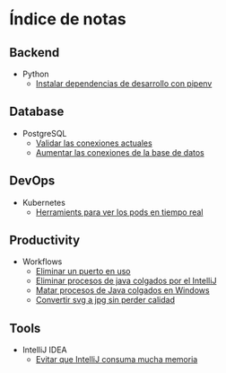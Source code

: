 # Índice de notas

## Backend
- Python
  - [Instalar dependencias de desarrollo con pipenv](backend/python.md#instalar-dependencias-de-desarrollo-con-pipenv)

## Database
- PostgreSQL
  - [Validar las conexiones actuales](database/postgresql.md#validar-las-conexiones-actuales)
  - [Aumentar las conexiones de la base de datos](database/postgresql.md#aumentar-las-conexiones-de-la-base-de-datos)

## DevOps
- Kubernetes
  - [Herramients para ver los pods en tiempo real](devops/kubernetes.md#herramients-para-ver-los-pods-en-tiempo-real)

## Productivity
- Workflows
  - [Eliminar un puerto en uso](productivity/workflows.md#eliminar-un-puerto-en-uso)
  - [Eliminar procesos de java colgados por el IntelliJ](productivity/workflows.md#eliminar-procesos-de-java-colgados-por-el-intellij)
  - [Matar procesos de Java colgados en Windows](productivity/workflows.md#matar-procesos-de-java-colgados-en-windows)
  - [Convertir svg a jpg sin perder calidad](productivity/workflows.md#convertir-svg-a-jpg-sin-perder-calidad)

## Tools
- IntelliJ IDEA
  - [Evitar que IntelliJ consuma mucha memoria](tools/intellij.md#evitar-que-intellij-consuma-mucha-memoria)
